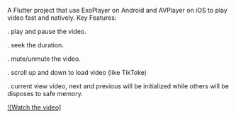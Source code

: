A Flutter project that use ExoPlayer on Android and AVPlayer on iOS to play video fast and natively. 
Key Features:

. play and pause the video.

. seek the duration.

. mute/unmute the video.

. scroll up and down to load video (like TikToke)

. current view video, next and previous will be initialized while others will be disposes to safe memory.
 


[![Watch the video]](https://youtube.com/shorts/u5bv5nFmsKQ?feature=share)
